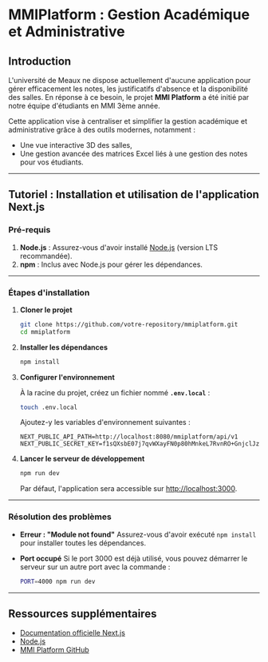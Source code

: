 # MMIPlatform : Gestion Académique et Administrative

## Introduction

L'université de Meaux ne dispose actuellement d'aucune application pour gérer efficacement les notes, les justificatifs d'absence et la disponibilité des salles. En réponse à ce besoin, le projet **MMI Platform** a été initié par notre équipe d'étudiants en MMI 3ème année.

Cette application vise à centraliser et simplifier la gestion académique et administrative grâce à des outils modernes, notamment :
- Une vue interactive 3D des salles,
- Une gestion avancée des matrices Excel liés à une gestion des notes pour vos étudiants.

---

## Tutoriel : Installation et utilisation de l'application Next.js

### Pré-requis
1. **Node.js** : Assurez-vous d'avoir installé [Node.js](https://nodejs.org/) (version LTS recommandée).
2. **npm** : Inclus avec Node.js pour gérer les dépendances.

---

### Étapes d'installation

1. **Cloner le projet**
   ```bash
   git clone https://github.com/votre-repository/mmiplatform.git
   cd mmiplatform
   ```

2. **Installer les dépendances**
   ```bash
   npm install
   ```

3. **Configurer l'environnement**

   À la racine du projet, créez un fichier nommé **`.env.local`** :
   ```bash
   touch .env.local
   ```

   Ajoutez-y les variables d'environnement suivantes :  
   ```env
   NEXT_PUBLIC_API_PATH=http://localhost:8080/mmiplatform/api/v1
   NEXT_PUBLIC_SECRET_KEY=f1sQXsbE07j7qvWXayFN0p80hMnkeL7RvnRO+GnjclJzFkXao+S722PQHZTXhLoqMQEV+1VZnYIbeSHGFl1CStG5+h74Rbp9hoOYGi8kLj8nwbM3+9ZApWbFyc4SV2c76WkYFE/8MBvplUFFVIgM/PDp37VwA89RfDIoVYZDxbQ7oIlrNCT0he+OLf8tR8M7VIO4G/uk1hgRH821caLJaHZXZnx6TGgtjjloXnqfShvVrCpx8/qRuPJ5LlYOlVRoy0/RYr0gThhWoUbyxaVRNVK8gJugwtufSb2+Wgo1umQi2aMO0otkSBkJnqIpoJ9vqbUD37ka6yofSZ/SA7QUNg==
   ```

4. **Lancer le serveur de développement**
   ```bash
   npm run dev
   ```
   Par défaut, l'application sera accessible sur [http://localhost:3000](http://localhost:3000).

---

### Résolution des problèmes

- **Erreur : "Module not found"**
  Assurez-vous d'avoir exécuté `npm install` pour installer toutes les dépendances.

- **Port occupé**
  Si le port 3000 est déjà utilisé, vous pouvez démarrer le serveur sur un autre port avec la commande :
  ```bash
  PORT=4000 npm run dev
  ```

---

## Ressources supplémentaires

- [Documentation officielle Next.js](https://nextjs.org/docs)
- [Node.js](https://nodejs.org/)
- [MMI Platform GitHub](https://github.com/votre-repository/mmiplatform)
